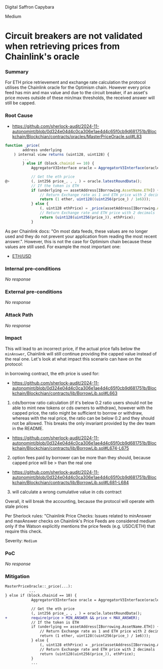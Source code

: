 Digital Saffron Capybara

Medium

# Circuit breakers are not validated when retrieving prices from Chainlink's oracle

### Summary

For ETH price retrievement and exchange rate calculation the protocol utilises the Chainlink oracle for the Optimism chain. However every price feed has min and max value and due to the circuit breaker, if an asset's price moves outside of these min/max thresholds, the received answer will still be capped. 

### Root Cause

- https://github.com/sherlock-audit/2024-11-autonomint/blob/0d324e04d4c0ca306e1ae4d4c65f0cb9d681751b/Blockchain/Blockchian/contracts/oracles/MasterPriceOracle.sol#L83

```javascript
function _price(
        address underlying
    ) internal view returns (uint128, uint128) {
        ...
        } else if (block.chainid == 10) {
            AggregatorV3Interface oracle = AggregatorV3Interface(oracles[underlying]);

            // Get the eth price
@>          (, int256 price_, , , ) = oracle.latestRoundData();
            // If the token is ETH
            if (underlying == assetAddress[IBorrowing.AssetName.ETH]) {
                // Return Exchange rate as 1 and ETH price with 2 decimals
                return (1 ether, uint128((uint256(price_) / 1e6)));
            } else {
                (, uint128 ethPrice) = _price(assetAddress[IBorrowing.AssetName.ETH]);
                // Return Exchange rate and ETH price with 2 decimals
                return (uint128(uint256(price_)), ethPrice);   
            }
```

As per Chainlink docs: "On most data feeds, these values are no longer used and they do not prevent your application from reading the most recent answer.". However, this is not the case for Optimism chain because these values are still used. For example the most important one: 

- [ETH/USD](https://optimistic.etherscan.io/address/0x02f5E9e9dcc66ba6392f6904D5Fcf8625d9B19C9#readContract)

### Internal pre-conditions

_No response_

### External pre-conditions

_No response_

### Attack Path

_No response_

### Impact

This will lead to an incorrect price, if the actual price falls below the `minAnswer`, Chainlink will still continue providing the capped value instead of the real one. Let's look at what impact this scenario can have on the protocol:

in borrowing contract, the eth price is used for:

- https://github.com/sherlock-audit/2024-11-autonomint/blob/0d324e04d4c0ca306e1ae4d4c65f0cb9d681751b/Blockchain/Blockchian/contracts/lib/BorrowLib.sol#L663
1. cds/borrow ratio calculation (if it's below 0.2 ratio users should not be able to mint new tokens or cds owners to withdraw), however with the capped price, the ratio might be sufficient to borrow or withdraw, whereas with the real price, the ratio can be below 0.2 and they should not be allowed. This breaks the only invariant provided by the dev team in the README.

- https://github.com/sherlock-audit/2024-11-autonomint/blob/0d324e04d4c0ca306e1ae4d4c65f0cb9d681751b/Blockchain/Blockchian/contracts/lib/BorrowLib.sol#L674-L675
2. option fees paid by borrower can be more than they should, because capped price will be > than the real one

- https://github.com/sherlock-audit/2024-11-autonomint/blob/0d324e04d4c0ca306e1ae4d4c65f0cb9d681751b/Blockchain/Blockchian/contracts/lib/BorrowLib.sol#L681-L684
3. will calculate a wrong cumulative value in cds contract

Overall, it will break the accounting, because the protocol will operate with stale prices

Per Sherlock rules: "Chainlink Price Checks: Issues related to minAnswer and maxAnswer checks on Chainlink's Price Feeds are considered medium only if the Watson explicitly mentions the price feeds (e.g. USDC/ETH) that require this check.

Severity: `Medium`

### PoC

_No response_

### Mitigation

```diff
MasterPriceOracle::_price(...):
           ...
} else if (block.chainid == 10) {
            AggregatorV3Interface oracle = AggregatorV3Interface(oracles[underlying]);

            // Get the eth price
            (, int256 price_, , , ) = oracle.latestRoundData();
+           require(price > MIN_ANSWER && price < MAX_ANSWER);
            // If the token is ETH
            if (underlying == assetAddress[IBorrowing.AssetName.ETH]) {
                // Return Exchange rate as 1 and ETH price with 2 decimals
                return (1 ether, uint128((uint256(price_) / 1e6)));
            } else {
                (, uint128 ethPrice) = _price(assetAddress[IBorrowing.AssetName.ETH]);
                // Return Exchange rate and ETH price with 2 decimals
                return (uint128(uint256(price_)), ethPrice);
            }
            ...
```